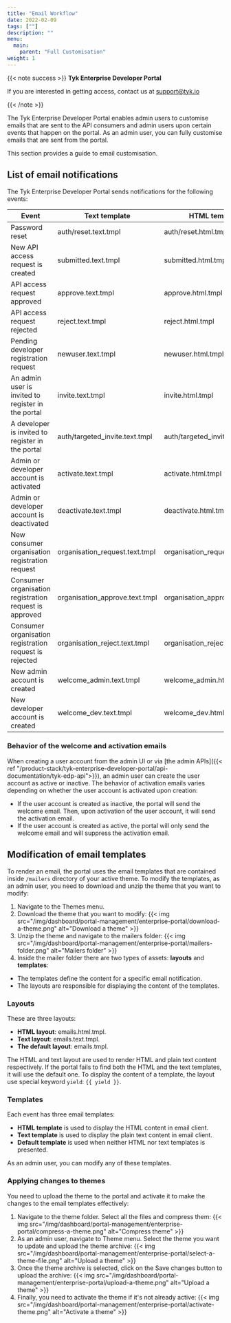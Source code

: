 ```yaml
---
title: "Email Workflow"
date: 2022-02-09
tags: [""]
description: ""
menu:
  main:
    parent: "Full Customisation"
weight: 1
---
```

{{< note success >}}
**Tyk Enterprise Developer Portal**

If you are interested in getting access, contact us at [support@tyk.io](<mailto:support@tyk.io?subject=Tyk Enterprise Portal Beta>)

{{< /note >}}

The Tyk Enterprise Developer Portal enables admin users to customise emails that are sent to the API consumers and admin users upon certain events that happen on the portal.
As an admin user, you can fully customise emails that are sent from the  portal.

This section provides a guide to email customisation.

## List of email notifications

The Tyk Enterprise Developer Portal sends notifications for the following events:

| Event                                                  | Text template                  | HTML template                  | Default template          |
|--------------------------------------------------------|--------------------------------|--------------------------------|---------------------------|
| Password reset                                         | auth/reset.text.tmpl           | auth/reset.html.tmpl           | auth/reset.tmpl           |
| New API access request is created                      | submitted.text.tmpl            | submitted.html.tmpl            | submitted.tmpl            |
| API access request approved                            | approve.text.tmpl              | approve.html.tmpl              | approve.tmpl              |
| API access request rejected                            | reject.text.tmpl               | reject.html.tmpl               | reject.tmpl               |
| Pending developer registration request                 | newuser.text.tmpl              | newuser.html.tmpl              | newuser.tmpl              |
| An admin user is invited to register in the portal     | invite.text.tmpl               | invite.html.tmpl               | invite.tmpl               |
| A developer is invited to register in the portal       | auth/targeted_invite.text.tmpl | auth/targeted_invite.html.tmpl | auth/targeted_invite.tmpl |
| Admin or developer account is activated                | activate.text.tmpl             | activate.html.tmpl             | activate.tmpl             |
| Admin or developer account is deactivated              | deactivate.text.tmpl           | deactivate.html.tmpl           | deactivate.tmpl           |
| New consumer organisation registration request         | organisation_request.text.tmpl | organisation_request.html.tmpl | organisation_request.tmpl |
| Consumer organisation registration request is approved | organisation_approve.text.tmpl | organisation_approve.html.tmpl | organisation_approve.tmpl |
| Consumer organisation registration request is rejected | organisation_reject.text.tmpl  | organisation_reject.html.tmpl  | organisation_reject.tmpl  |
| New admin account is created                           | welcome_admin.text.tmpl        | welcome_admin.html.tmpl        | welcome_admin.tmpl        |
| New developer account is created                       | welcome_dev.text.tmpl          | welcome_dev.html.tmpl          | welcome_dev.tmpl          |

### Behavior of the welcome and activation emails
When creating a user account from the admin UI or via [the admin APIs]({{< ref "/product-stack/tyk-enterprise-developer-portal/api-documentation/tyk-edp-api">}}), an admin user can create the user account as active or inactive.
The behavior of activation emails varies depending on whether the user account is activated upon creation:
- If the user account is created as inactive, the portal will send the welcome email. Then, upon activation of the user account, it will send the activation email.
- If the user account is created as active, the portal will only send the welcome email and will suppress the activation email.

## Modification of email templates
To render an email, the portal uses the email templates that are contained inside `/mailers` directory of your active theme.
To modify the templates, as an admin user, you need to download and unzip the theme that you want to modify:
1. Navigate to the Themes menu.
2. Download the theme that you want to modify:
   {{< img src="/img/dashboard/portal-management/enterprise-portal/download-a-theme.png" alt="Download a theme" >}}
3. Unzip the theme and navigate to the mailers folder:
   {{< img src="/img/dashboard/portal-management/enterprise-portal/mailers-folder.png" alt="Mailers folder" >}}
4. Inside the mailer folder there are two types of assets: **layouts** and **templates**:
- The templates define the content for a specific email notification.
- The layouts are responsible for displaying the content of the templates.

### Layouts
These are three layouts:
* **HTML layout**: emails.html.tmpl.
* **Text layout**: emails.text.tmpl.
* **The default layout**: emails.tmpl.

The HTML and text layout are used to render HTML and plain text content respectively. If the portal fails to find both the HTML and the text templates, it will use the default one.
To display the content of a template, the layout use special keyword `yield`: `{{ yield }}`.

### Templates
Each event has three email templates:
* **HTML template** is used to display the HTML content in email client.
* **Text template** is used to display the plain text content in email client.
* **Default template** is used when neither HTML nor text templates is presented.

As an admin user, you can modify any of these templates.

### Applying changes to themes
You need to upload the theme to the portal and activate it to make the changes to the email templates effectively:
1. Navigate to the theme folder. Select all the files and compress them:
   {{< img src="/img/dashboard/portal-management/enterprise-portal/compress-a-theme.png" alt="Compress theme" >}}
2. As an admin user, navigate to Theme menu. Select the theme you want to update and upload the theme archive:
   {{< img src="/img/dashboard/portal-management/enterprise-portal/select-a-theme-file.png" alt="Upload a theme" >}}
3. Once the theme archive is selected, click on the Save changes button to upload the archive:
   {{< img src="/img/dashboard/portal-management/enterprise-portal/upload-a-theme.png" alt="Upload a theme" >}}
4. Finally, you need to activate the theme if it's not already active:
   {{< img src="/img/dashboard/portal-management/enterprise-portal/activate-theme.png" alt="Activate a theme" >}}